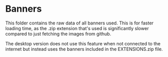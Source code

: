 # Banners
This folder contains the raw data of all banners used. This is for faster loading time, as the .zip extension that's used is significantly slower compared to just fetching the images from github.

The desktop version does not use this feature when not connected to the internet but instead uses the banners included in the EXTENSIONS.zip file.
